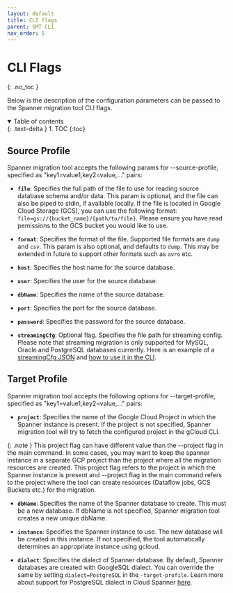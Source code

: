 ```yaml
---
layout: default
title: CLI flags
parent: SMT CLI
nav_order: 5
---
```


# CLI Flags
{: .no_toc }

Below is the description of the configuration parameters can be passed to the Spanner migration tool CLI flags.

<details open markdown="block">
  <summary>
    Table of contents
  </summary>
  {: .text-delta }
1. TOC
{:toc}
</details>

## Source Profile

Spanner migration tool accepts the following params for --source-profile,
specified as "key1=value1,key2=value,..." pairs:

* **`file`**: Specifies the full path of the file to use for reading source database
schema and/or data. This param is optional, and the file can also be piped to
stdin, if available locally. If the file is located in Google Cloud Storage (GCS), you can use the
following format: `file=gs://{bucket_name}/{path/to/file}`. Please ensure you
have read pemissions to the GCS bucket you would like to use.

* **`format`**: Specifies the format of the file. Supported file formats are `dump` and `csv`. This param is also optional, and
defaults to `dump`. This may be extended in future to support other formats
such as `avro` etc.

* **`host`**: Specifies the host name for the source database.

* **`user`**: Specifies the user for the source database.

* **`dbName`**: Specifies the name of the source database.

* **`port`**: Specifies the port for the source database.

* **`password`**: Specifies the password for the source database.

* **`streamingCfg`**: Optional flag. Specifies the file path for streaming config.
Please note that streaming migration is only supported for MySQL, Oracle and PostgreSQL databases currently.
Here is an example of a [streamingCfg JSON](./config-json.md#streamingcfg-for-non-sharded-minimal-downtime-migrations) and [how to use it in the CLI](./schema-and-data.md#examples).

## Target Profile

Spanner migration tool accepts the following options for --target-profile,
specified as "key1=value1,key2=value,..." pairs:

* **`project`**: Specifies the name of the Google Cloud Project in which the Spanner instance is present. If the project is not specified, Spanner migration tool will try to fetch the configured project in the gCloud CLI.

{: .note }
This project flag can have different value than the --project flag in the main command. In some cases, you may want to keep the spanner instance in a separate GCP project than the project where all the migration resources are created. This project flag refers to the project in which the Spanner instance is present and --project flag in the main command refers to the project where the tool can create resources (Dataflow jobs, GCS Buckets etc.) for the migration.

* **`dbName`**: Specifies the name of the Spanner database to create. This must be a
new database. If dbName is not specified, Spanner migration tool creates a new unique
dbName.

* **`instance`**: Specifies the Spanner instance to use. The new database will be
created in this instance. If not specified, the tool automatically determines an
appropriate instance using gcloud.

* **`dialect`**: Specifies the dialect of Spanner database. By default, Spanner
databases are created with GoogleSQL dialect. You can override the same by
setting `dialect=PostgreSQL` in the `-target-profile`. Learn more about support
for PostgreSQL dialect in Cloud Spanner [here](https://cloud.google.com/spanner/docs/postgresql-interface).